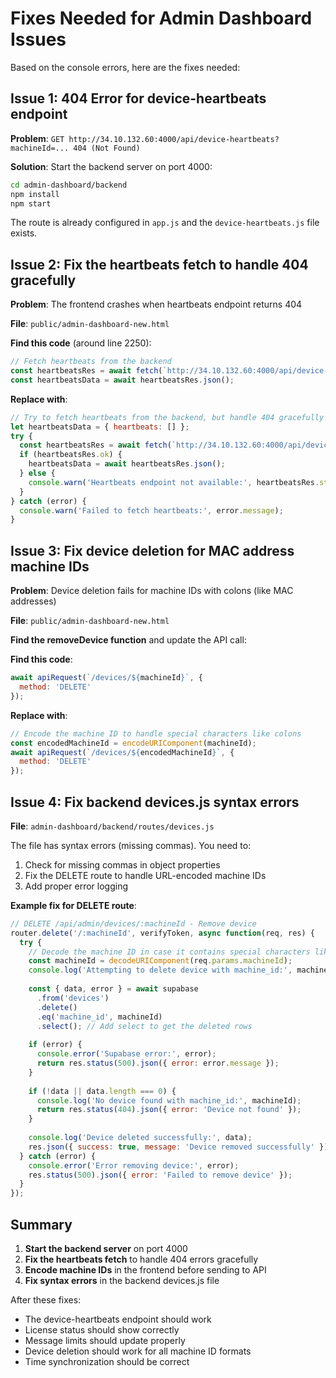 # Fixes Needed for Admin Dashboard Issues

Based on the console errors, here are the fixes needed:

## Issue 1: 404 Error for device-heartbeats endpoint

**Problem**: `GET http://34.10.132.60:4000/api/device-heartbeats?machineId=... 404 (Not Found)`

**Solution**: Start the backend server on port 4000:

```bash
cd admin-dashboard/backend
npm install
npm start
```

The route is already configured in `app.js` and the `device-heartbeats.js` file exists.

## Issue 2: Fix the heartbeats fetch to handle 404 gracefully

**Problem**: The frontend crashes when heartbeats endpoint returns 404

**File**: `public/admin-dashboard-new.html`

**Find this code** (around line 2250):
```javascript
// Fetch heartbeats from the backend
const heartbeatsRes = await fetch(`http://34.10.132.60:4000/api/device-heartbeats?machineId=${encodeURIComponent(machineId)}`);
const heartbeatsData = await heartbeatsRes.json();
```

**Replace with**:
```javascript
// Try to fetch heartbeats from the backend, but handle 404 gracefully
let heartbeatsData = { heartbeats: [] };
try {
  const heartbeatsRes = await fetch(`http://34.10.132.60:4000/api/device-heartbeats?machineId=${encodeURIComponent(machineId)}`);
  if (heartbeatsRes.ok) {
    heartbeatsData = await heartbeatsRes.json();
  } else {
    console.warn('Heartbeats endpoint not available:', heartbeatsRes.status);
  }
} catch (error) {
  console.warn('Failed to fetch heartbeats:', error.message);
}
```

## Issue 3: Fix device deletion for MAC address machine IDs

**Problem**: Device deletion fails for machine IDs with colons (like MAC addresses)

**File**: `public/admin-dashboard-new.html`

**Find the removeDevice function** and update the API call:

**Find this code**:
```javascript
await apiRequest(`/devices/${machineId}`, {
  method: 'DELETE'
});
```

**Replace with**:
```javascript
// Encode the machine ID to handle special characters like colons
const encodedMachineId = encodeURIComponent(machineId);
await apiRequest(`/devices/${encodedMachineId}`, {
  method: 'DELETE'
});
```

## Issue 4: Fix backend devices.js syntax errors

**File**: `admin-dashboard/backend/routes/devices.js`

The file has syntax errors (missing commas). You need to:

1. Check for missing commas in object properties
2. Fix the DELETE route to handle URL-encoded machine IDs
3. Add proper error logging

**Example fix for DELETE route**:
```javascript
// DELETE /api/admin/devices/:machineId - Remove device
router.delete('/:machineId', verifyToken, async function(req, res) {
  try {
    // Decode the machine ID in case it contains special characters like colons
    const machineId = decodeURIComponent(req.params.machineId);
    console.log('Attempting to delete device with machine_id:', machineId);
    
    const { data, error } = await supabase
      .from('devices')
      .delete()
      .eq('machine_id', machineId)
      .select(); // Add select to get the deleted rows
    
    if (error) {
      console.error('Supabase error:', error);
      return res.status(500).json({ error: error.message });
    }
    
    if (!data || data.length === 0) {
      console.log('No device found with machine_id:', machineId);
      return res.status(404).json({ error: 'Device not found' });
    }
    
    console.log('Device deleted successfully:', data);
    res.json({ success: true, message: 'Device removed successfully' });
  } catch (error) {
    console.error('Error removing device:', error);
    res.status(500).json({ error: 'Failed to remove device' });
  }
});
```

## Summary

1. **Start the backend server** on port 4000
2. **Fix the heartbeats fetch** to handle 404 errors gracefully
3. **Encode machine IDs** in the frontend before sending to API
4. **Fix syntax errors** in the backend devices.js file

After these fixes:
- The device-heartbeats endpoint should work
- License status should show correctly
- Message limits should update properly
- Device deletion should work for all machine ID formats
- Time synchronization should be correct